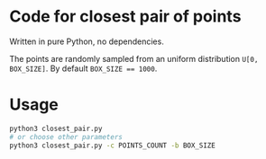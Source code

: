 # Code for closest pair of points

Written in pure Python, no dependencies.

The points are randomly sampled from an uniform distribution `U[0, BOX_SIZE]`.
By default `BOX_SIZE == 1000`.

# Usage

```bash
python3 closest_pair.py
# or choose other parameters
python3 closest_pair.py -c POINTS_COUNT -b BOX_SIZE
```
